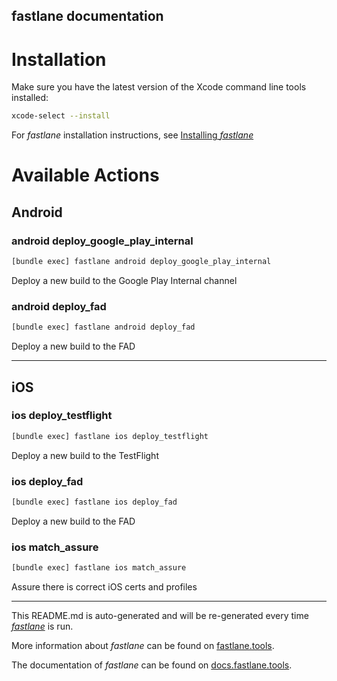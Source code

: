 fastlane documentation
----

# Installation

Make sure you have the latest version of the Xcode command line tools installed:

```sh
xcode-select --install
```

For _fastlane_ installation instructions, see [Installing _fastlane_](https://docs.fastlane.tools/#installing-fastlane)

# Available Actions

## Android

### android deploy_google_play_internal

```sh
[bundle exec] fastlane android deploy_google_play_internal
```

Deploy a new build to the Google Play Internal channel

### android deploy_fad

```sh
[bundle exec] fastlane android deploy_fad
```

Deploy a new build to the FAD

----


## iOS

### ios deploy_testflight

```sh
[bundle exec] fastlane ios deploy_testflight
```

Deploy a new build to the TestFlight

### ios deploy_fad

```sh
[bundle exec] fastlane ios deploy_fad
```

Deploy a new build to the FAD

### ios match_assure

```sh
[bundle exec] fastlane ios match_assure
```

Assure there is correct iOS certs and profiles

----

This README.md is auto-generated and will be re-generated every time [_fastlane_](https://fastlane.tools) is run.

More information about _fastlane_ can be found on [fastlane.tools](https://fastlane.tools).

The documentation of _fastlane_ can be found on [docs.fastlane.tools](https://docs.fastlane.tools).
